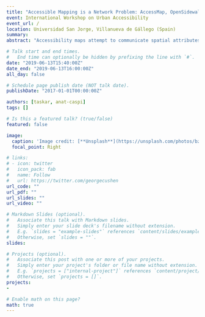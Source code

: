 ```yaml
---
title: "Accessible Mapping is a Network Problem: AccessMap, OpenSidewalks and SidewalkScore"
event: International Workshop on Urban Accessibility
event_url: /
location: Universidad San Jorge, Villanueva de Gállego (Spain)
summary:
abstract: "Accessibility maps attempt to communicate spatial attributes of the built environment so that pedestrians with diverse sets of mobility requirements can plan accessible trips and planners and other decision-makers can make informed choices about infrastructure improvements. Both of these tasks have the underlying path-based (and therefore, network-representable) goal of traversing the environment from one place to another. However, extant geodata for pedestrian infrastructure has traditionally been collected as disconnected assets, resulting in ambiguous accessibility maps that overlay inaccurate, incomplete, non-standardized, and/or disconnected geometries on top of a base map. As a result, pedestrian networks are typically unsupported by proprietary, open source, or municipal data. In this talk, I compare the informational content of different mapping approaches, discuss user experiences and evaluations of a subset of these approaches, and present two new accessibility tools based on a true pedestrian network: AccessMap, a public-facing pedestrian trip planning map, and SidewalkScore, a network-based metric of sidewalk accessibility. Findings: Study participants primarily choose network-based trip planning approaches, even when those approaches do not describe the pedestrian infrastructure of great importance to them, and down-rate asset-based accessibility maps when exposed to network-based trip planning services."

# Talk start and end times.
#   End time can optionally be hidden by prefixing the line with `#`.
date: "2019-06-13T15:40:00Z"
date_end: "2019-06-13T16:00:00Z"
all_day: false

# Schedule page publish date (NOT talk date).
publishDate: "2017-01-01T00:00:00Z"

authors: [taskar, anat-caspi]
tags: []

# Is this a featured talk? (true/false)
featured: false

image:
  caption: 'Image credit: [**Unsplash**](https://unsplash.com/photos/bzdhc5b3Bxs)'
  focal_point: Right

# links:
# - icon: twitter
#   icon_pack: fab
#   name: Follow
#   url: https://twitter.com/georgecushen
url_code: ""
url_pdf: ""
url_slides: ""
url_video: ""

# Markdown Slides (optional).
#   Associate this talk with Markdown slides.
#   Simply enter your slide deck's filename without extension.
#   E.g. `slides = "example-slides"` references `content/slides/example-slides.md`.
#   Otherwise, set `slides = ""`.
slides:

# Projects (optional).
#   Associate this post with one or more of your projects.
#   Simply enter your project's folder or file name without extension.
#   E.g. `projects = ["internal-project"]` references `content/project/deep-learning/index.md`.
#   Otherwise, set `projects = []`.
projects:
-

# Enable math on this page?
math: true
---
```


